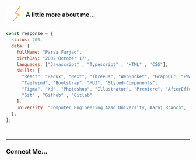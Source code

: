 

### <img src="Animation - 1731460455587.gif" width="50" align="center"> A little more about me...

```javascript
const response = {
  status: 200,
  data: {
    fullName: "Parsa Farjad",
    birthDay: "2002 October 17",
    languages: ["Javascript" , "Typescript" , "HTML" , "CSS"],
    skills: [
      "React", "Redux", "Next", "ThreeJs", "WebSocket", "GraphQL", "PWA", "ESlint", "RegEx",
      "Tailwind", "Bootstrap", "MUI", "Styled-Components",
      "Figma", "Xd", "Photoshop", "Illustrator", "Premiere", "AfterEffects", 
      "Git" , "Github" , "Gitlab"
    ],
    university: "Computer Engineering Azad University, Karaj Branch",
  },
};
```
<br/>
<hr/>
<h3><img src="">Connect Me...</h3>
